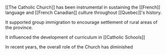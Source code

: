 [[The Catholic Church]] has been instrumental in sustaining the [[French]] language and [[French Canadian]] culture throughout [[Quebec]]'s history.

It supported group immigration to encourage settlement of rural areas of the province.

It influenced the development of curriculum in [[Catholic Schools]]

In recent years, the overall role of the Church has diminished